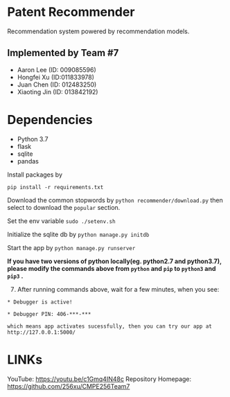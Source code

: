 # Patent Recommender 

Recommendation system powered by recommendation models.
## Implemented by Team #7
* Aaron Lee (ID: 009085596)
* Hongfei Xu (ID:011833978)
* Juan Chen (ID: 012483250)
* Xiaoting Jin (ID: 013842192)

# Dependencies
* Python 3.7
* flask
* sqlite
* pandas


Install packages by

`pip install -r requirements.txt`

Download the common stopwords by
`python recommender/download.py`
then select to download the `popular` section.

Set the env variable
`sudo ./setenv.sh`

Initialize the sqlite db by
`python manage.py initdb`

Start the app by
`python manage.py runserver`


**If you have two versions of python locally(eg. python2.7 and python3.7), please modify the commands above from `python` and `pip` to `python3` and `pip3` .**

7. After running commands above, wait for a few minutes, when you see: 

  `* Debugger is active!`
  
  `* Debugger PIN: 406-***-***`
  
    which means app activates sucessfully, then you can try our app at http://127.0.0.1:5000/ 




# LINKs
YouTube: https://youtu.be/c1Gmq4IN48c
Repository Homepage: https://github.com/256xu/CMPE256Team7
